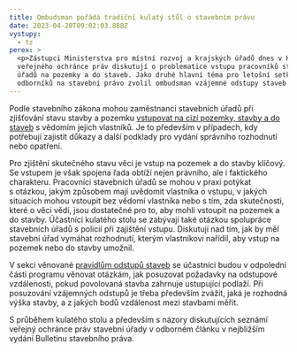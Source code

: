```yaml
---
title: Ombudsman pořádá tradiční kulatý stůl o stavebním právu
date: 2023-04-20T09:02:03.888Z
vystupy:
  - tz
perex: >
  <p>Zástupci Ministerstva pro místní rozvoj a krajských úřadů dnes v Kanceláři
  veřejného ochránce práv diskutují o problematice vstupu pracovníků stavebních
  úřadů na pozemky a do staveb. Jako druhé hlavní téma pro letošní setkání
  odborníků na stavební právo zvolil ombudsman vzájemné odstupy staveb.</p>
---
```

<p>Podle stavebního zákona mohou zaměstnanci stavebních úřadů při zjišťování stavu stavby a pozemku <a href="https://www.zakonyprolidi.cz/cs/2006-183#p172">vstupovat na cizí pozemky, stavby a do staveb</a> s vědomím jejich vlastníků. Je to především v&nbsp;případech, kdy potřebují zajistit důkazy a další podklady pro vydání správního rozhodnutí nebo opatření.</p>

<p>Pro zjištění skutečného stavu věci je vstup na pozemek a do stavby klíčový. Se vstupem je však spojena řada obtíží nejen právního, ale i faktického charakteru. Pracovníci stavebních úřadů se mohou v&nbsp;praxi potýkat s&nbsp;otázkou, jakým způsobem mají uvědomit vlastníka o vstupu, v&nbsp;jakých situacích mohou vstoupit bez vědomí vlastníka nebo s&nbsp;tím, zda skutečnosti, které o věci vědí, jsou dostatečné pro to, aby mohli vstoupit na pozemek a do stavby. Účastníci kulatého stolu se zabývají také otázkou spolupráce stavebních úřadů s&nbsp;policií při zajištění vstupu. Diskutují nad tím, jak by měl stavební úřad vymáhat rozhodnutí, kterým vlastníkovi nařídil, aby vstup na pozemek nebo do stavby umožnil.</p>

<p>V&nbsp;sekci věnované <a href="https://www.zakonyprolidi.cz/cs/2006-183#p172">pravidlům odstupů staveb</a> se účastníci budou v&nbsp;odpolední části programu věnovat otázkám, jak posuzovat požadavky na odstupové vzdálenosti, pokud povolovaná stavba zahrnuje ustupující podlaží. Při posuzování vzájemných odstupů je třeba především zvážit, jaká je rozhodná výška stavby, a z&nbsp;jakých bodů vzdálenost mezi stavbami měřit.</p>

<p>S průběhem kulatého stolu a především s názory diskutujících seznámí veřejný ochránce práv stavební úřady v&nbsp;odborném článku v&nbsp;nejbližším vydání Bulletinu stavebního práva.</p>
